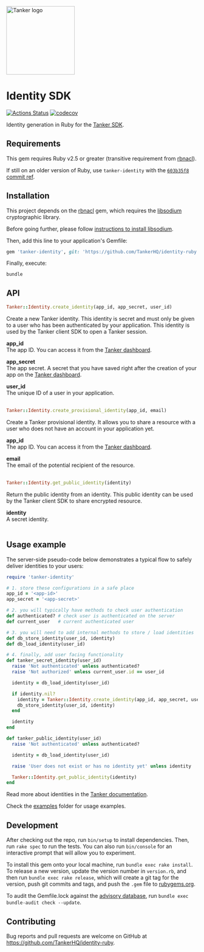 <a href="#readme"><img src="https://tanker.io/images/github-logo.png" alt="Tanker logo" width="180" /></a>

# Identity SDK

[![Actions Status](https://github.com/TankerHQ/identity-ruby/workflows/Tests/badge.svg)](https://github.com/TankerHQ/identity-ruby/actions) [![codecov](https://codecov.io/gh/TankerHQ/identity-ruby/branch/master/graph/badge.svg)](https://codecov.io/gh/TankerHQ/identity-ruby)

Identity generation in Ruby for the [Tanker SDK](https://docs.tanker.io/latest/).

## Requirements

This gem requires Ruby v2.5 or greater (transitive requirement from [rbnacl](https://github.com/crypto-rb/rbnacl)).

If still on an older version of Ruby, use `tanker-identity` with the [`603b35f8` commit ref](https://github.com/TankerHQ/identity-ruby/tree/603b35f8e1ca889c4862e8f9c1e54632a38b32b6).

## Installation

This project depends on the [rbnacl](https://github.com/crypto-rb/rbnacl) gem, which requires the [libsodium](https://download.libsodium.org/doc/) cryptographic library.

Before going further, please follow [instructions to install libsodium](https://github.com/crypto-rb/rbnacl/wiki/Installing-libsodium).

Then, add this line to your application's Gemfile:

```ruby
gem 'tanker-identity', git: 'https://github.com/TankerHQ/identity-ruby' #, ref: '<commit>'
```

Finally, execute:

```shell
bundle
```

## API

```ruby
Tanker::Identity.create_identity(app_id, app_secret, user_id)
```
Create a new Tanker identity. This identity is secret and must only be given to a user who has been authenticated by your application. This identity is used by the Tanker client SDK to open a Tanker session.

**app_id**<br>
The app ID. You can access it from the [Tanker dashboard](https://dashboard.tanker.io).

**app_secret**<br>
The app secret. A secret that you have saved right after the creation of your app on the [Tanker dashboard](https://dashboard.tanker.io).

**user_id**<br>
The unique ID of a user in your application.
<br><br>

```ruby
Tanker::Identity.create_provisional_identity(app_id, email)
```
Create a Tanker provisional identity. It allows you to share a resource with a user who does not have an account in your application yet.

**app_id**<br>
The app ID. You can access it from the [Tanker dashboard](https://dashboard.tanker.io).

**email**<br>
The email of the potential recipient of the resource.
<br><br>

```ruby
Tanker::Identity.get_public_identity(identity)
```
Return the public identity from an identity. This public identity can be used by the Tanker client SDK to share encrypted resource.

**identity**<br>
A secret identity.
<br><br>

## Usage example

The server-side pseudo-code below demonstrates a typical flow to safely deliver identities to your users:

```ruby
require 'tanker-identity'

# 1. store these configurations in a safe place
app_id = '<app-id>'
app_secret = '<app-secret>'

# 2. you will typically have methods to check user authentication
def authenticated? # check user is authenticated on the server
def current_user   # current authenticated user

# 3. you will need to add internal methods to store / load identities
def db_store_identity(user_id, identity)
def db_load_identity(user_id)

# 4. finally, add user facing functionality
def tanker_secret_identity(user_id)
  raise 'Not authenticated' unless authenticated?
  raise 'Not authorized' unless current_user.id == user_id

  identity = db_load_identity(user_id)

  if identity.nil?
    identity = Tanker::Identity.create_identity(app_id, app_secret, user_id)
    db_store_identity(user_id, identity)
  end

  identity
end

def tanker_public_identity(user_id)
  raise 'Not authenticated' unless authenticated?

  identity = db_load_identity(user_id)

  raise 'User does not exist or has no identity yet' unless identity

  Tanker::Identity.get_public_identity(identity)
end
```

Read more about identities in the [Tanker documentation](https://docs.tanker.io/latest/).

Check the [examples](https://github.com/TankerHQ/identity-ruby/tree/master/examples/) folder for usage examples.

## Development

After checking out the repo, run `bin/setup` to install dependencies. Then, run `rake spec` to run the tests. You can also run `bin/console` for an interactive prompt that will allow you to experiment.

To install this gem onto your local machine, run `bundle exec rake install`. To release a new version, update the version number in `version.rb`, and then run `bundle exec rake release`, which will create a git tag for the version, push git commits and tags, and push the `.gem` file to [rubygems.org](https://rubygems.org).

To audit the Gemfile.lock against the [advisory database](https://rubysec.com/), run `bundle exec bundle-audit check --update`.

## Contributing

Bug reports and pull requests are welcome on GitHub at https://github.com/TankerHQ/identity-ruby.

[build-badge]: https://travis-ci.org/TankerHQ/identity-ruby.svg?branch=master
[build]: https://travis-ci.org/TankerHQ/identity-ruby
